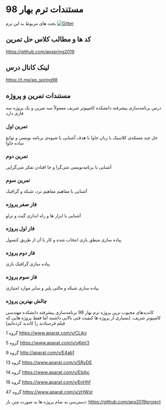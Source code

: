 # مستندات ترم بهار 98
بحث های مربوط به این ترم 
[![Gitter](https://badges.gitter.im/aps2019project/community.svg)](https://gitter.im/aps2019project/community?utm_source=badge&utm_medium=badge&utm_campaign=pr-badge)

## کد ها و مطالب کلاس حل تمرین
https://github.com/apspring2019

## لینک کانال درس
https://t.me/ap_spring98

## مستندات تمرین و پروژه
درس برنامه‌سازی پیشرفته دانشکده کامپیوتر شریف معمولاً سه تمرین و یک پروژه سه فازی دارد

### تمرین اول
حل چند مسئله‌ی کلاسیک با زبان جاوا با هدف آشنایی با شیوه‌ی برنامه نویسی و توابع ساده جاوا

### تمرین دوم
آشنایی با برنامه‌نویسی شی‌گرا و جا افتادن تفکر شی‌گرایی

### تمرین سوم
آشنایی با مفاهیم مفاهیم ترد، شبکه و گرافیک

### فاز صفر پروژه
آشنایی با ابزار ها و راه اندازی گیت و ترلو

### فاز اول پروژه
پیاده سازی منطق بازی انتخاب شده و کار با آن از طریق کنسول

### فاز دوم پروژه
پیاده سازی گرافیک بازی

### فاز سوم پروژه
پیاده سازی شبکه و مالتی پلیر و سایر موارد امتیازی

### چالش بهترین پروژه
کاندید‌های محبوب ترین پروژه ترم بهار 98 برنامه‌سازی پیشرفته دانشکده مهندسی کامپیوتر شریف:
(بسیاری از پروژه ها کیفیت فنی بالایی داشتند اما فقط پروژه هایی که فیلم فرستادند را کاندید کرده‌ایم)

گروه 1
https://www.aparat.com/v/CLjky

گروه 5
https://www.aparat.com/v/yKeV3

گروه 9
http://aparat.com/v/E4ab1

گروه 13
https://www.aparat.com/v/SRyDE

گروه 14
https://www.aparat.com/v/EIphc

گروه 16
https://www.aparat.com/v/EnHhf

گروه 47
https://www.aparat.com/v/zHWxt

دسترسی به تمام پروژه ها به صورت متن باز:
https://github.com/aps2019project

